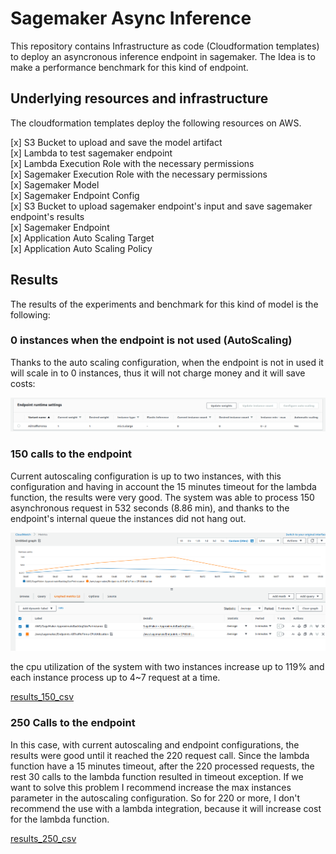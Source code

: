 # Sagemaker Async Inference

This repository contains Infrastructure as code (Cloudformation templates) to 
deploy an asyncronous inference endpoint in sagemaker. The Idea is to make a 
performance benchmark for this kind of endpoint.

## Underlying resources and infrastructure

The cloudformation templates deploy the following resources on AWS.

[x] S3 Bucket to upload and save the model artifact</br>
[x] Lambda to test sagemaker endpoint</br>
[x] Lambda Execution Role with the necessary permissions</br>
[x] Sagemaker Execution Role with the necessary permissions</br>
[x] Sagemaker Model</br>
[x] Sagemaker Endpoint Config</br>
[x] S3 Bucket to upload sagemaker endpoint's input and save sagemaker endpoint's results</br>
[x] Sagemaker Endpoint</br>
[x] Application Auto Scaling Target</br>
[x] Application Auto Scaling Policy</br>

## Results

The results of the experiments and benchmark for this kind of model is the following:

### 0 instances when the endpoint is not used (AutoScaling)

Thanks to the auto scaling configuration, when the endpoint is not in used it will scale in to 0 instances, thus it will not charge money and it will save costs:

![0_images](results/experiments/0_instancias.png)

### 150 calls to the endpoint

Current autoscaling configuration is up to two instances, with this configuration and having in account the 15 minutes timeout for the lambda function, the results were very good. The system was able to process 150 asynchronous request in 532 seconds (8.86 min), and thanks to the endpoint's internal queue the instances did not hang out.

![10_executions](results/experiments/lambda_execution/150_executions.png)

the cpu utilization of the system with two instances increase up to 119% and each instance process up to 4~7 request at a time.

[results_150_csv](false_sagemaker_clients/results/lambda_execution_05_22_2022_150.csv)

### 250 Calls to the endpoint

In this case, with current autoscaling and endpoint configurations, the results were good until it reached the 220 request call. Since the lambda function have a 15 minutes timeout, after the 220 processed requests, the rest 30 calls to the lambda function resulted in timeout exception. If we want to solve this problem I recommend increase the max instances parameter in the autoscaling configuration. So for 220 or more, I don't recommend the use with a lambda integration, because it will increase cost for the lambda function.

[results_250_csv](false_sagemaker_clients/results/lambda_execution_05_22_2022_250.csv)

